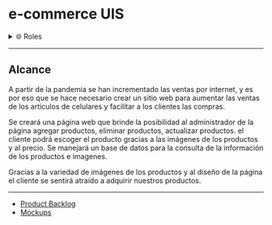 # e-commerce UIS

<details>
  <summary>🌐 Roles</summary>

__________

## Scrum Master:

- Deiver Zaraza

## Equipo de Desarrollo - Team Scrum:

- Wilver Delgado
- Luis Osorio
- Nelly Cuesta
- Juan Medina
- Julieth Barrera

</details>

__________

## Alcance

A partir de la pandemia se han incrementado las ventas por internet, y es por eso que se hace necesario crear un sitio web para aumentar las ventas de los artículos de celulares y facilitar a los clientes las compras.

Se creará una página web que brinde la posibilidad al administrador de la página agregar productos, eliminar productos, actualizar productos. el cliente podrá escoger el producto gracias a las imágenes de los productos y al precio.
Se manejará un base de datos para la consulta de la información de los productos e imagenes.

Gracias a la variedad de imágenes de los productos y al diseño de la página el cliente se sentirá atraído a adquirir nuestros productos.

__________

- [Product Backlog](https://sharing.clickup.com/l/h/6-17749265-1/60f44810d1efb76)
- [Mockups](https://www.figma.com/file/cLK7Msb213hrWk1RMDRGEK/Mockup?node-id=0%3A1)
